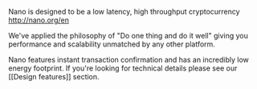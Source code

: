 Nano is designed to be a low latency, high throughput cryptocurrency http://nano.org/en

We've applied the philosophy of "Do one thing and do it well" giving you performance and scalability unmatched by any other platform.

Nano features instant transaction confirmation and has an incredibly low energy footprint.  If you're looking for technical details please see our [[Design features]] section.